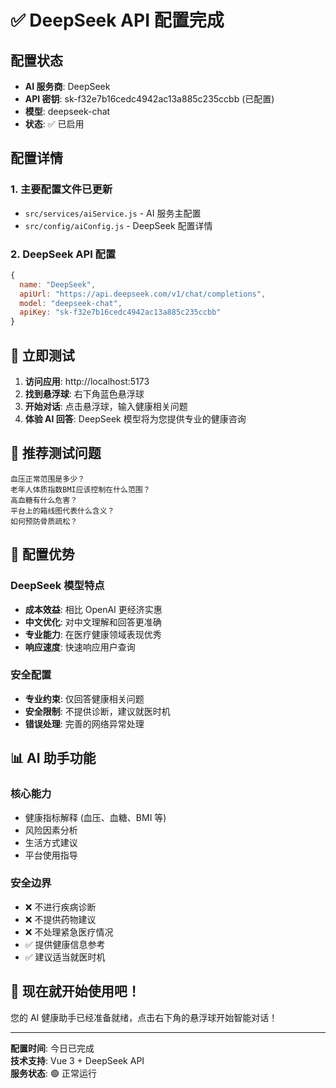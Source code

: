 # ✅ DeepSeek API 配置完成

## 配置状态

- **AI 服务商**: DeepSeek
- **API 密钥**: sk-f32e7b16cedc4942ac13a885c235ccbb (已配置)
- **模型**: deepseek-chat
- **状态**: ✅ 已启用

## 配置详情

### 1. 主要配置文件已更新

- `src/services/aiService.js` - AI 服务主配置
- `src/config/aiConfig.js` - DeepSeek 配置详情

### 2. DeepSeek API 配置

```javascript
{
  name: "DeepSeek",
  apiUrl: "https://api.deepseek.com/v1/chat/completions",
  model: "deepseek-chat",
  apiKey: "sk-f32e7b16cedc4942ac13a885c235ccbb"
}
```

## 🚀 立即测试

1. **访问应用**: http://localhost:5173
2. **找到悬浮球**: 右下角蓝色悬浮球
3. **开始对话**: 点击悬浮球，输入健康相关问题
4. **体验 AI 回答**: DeepSeek 模型将为您提供专业的健康咨询

## 🎯 推荐测试问题

```
血压正常范围是多少？
老年人体质指数BMI应该控制在什么范围？
高血糖有什么危害？
平台上的箱线图代表什么含义？
如何预防骨质疏松？
```

## 🔧 配置优势

### DeepSeek 模型特点

- **成本效益**: 相比 OpenAI 更经济实惠
- **中文优化**: 对中文理解和回答更准确
- **专业能力**: 在医疗健康领域表现优秀
- **响应速度**: 快速响应用户查询

### 安全配置

- **专业约束**: 仅回答健康相关问题
- **安全限制**: 不提供诊断，建议就医时机
- **错误处理**: 完善的网络异常处理

## 📊 AI 助手功能

### 核心能力

- 健康指标解释 (血压、血糖、BMI 等)
- 风险因素分析
- 生活方式建议
- 平台使用指导

### 安全边界

- ❌ 不进行疾病诊断
- ❌ 不提供药物建议
- ❌ 不处理紧急医疗情况
- ✅ 提供健康信息参考
- ✅ 建议适当就医时机

## 🎉 现在就开始使用吧！

您的 AI 健康助手已经准备就绪，点击右下角的悬浮球开始智能对话！

---

**配置时间**: 今日已完成  
**技术支持**: Vue 3 + DeepSeek API  
**服务状态**: 🟢 正常运行
